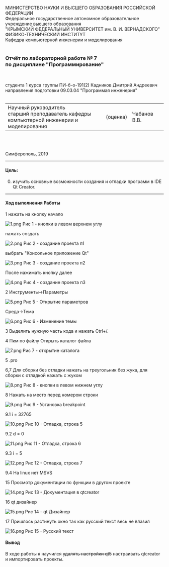 МИНИСТЕРСТВО НАУКИ  И ВЫСШЕГО ОБРАЗОВАНИЯ РОССИЙСКОЙ ФЕДЕРАЦИИ  
Федеральное государственное автономное образовательное учреждение высшего образования  
"КРЫМСКИЙ ФЕДЕРАЛЬНЫЙ УНИВЕРСИТЕТ им. В. И. ВЕРНАДСКОГО"  
ФИЗИКО-ТЕХНИЧЕСКИЙ ИНСТИТУТ  
Кафедра компьютерной инженерии и моделирования
<br/><br/>

### Отчёт по лабораторной работе № 7<br/> по дисциплине "Программирование"
<br/>

студента 1 курса группы ПИ-б-о-191(2) 
Кадников Дмитрий Андреевич
направления подготовки 09.03.04 "Программая инженерия"  
<br/>

<table>
<tr><td>Научный руководитель<br/> старший преподаватель кафедры<br/> компьютерной инженерии и моделирования</td>
<td>(оценка)</td>
<td>Чабанов В.В.</td>
</tr>
</table>
<br/><br/>

Симферополь, 2019


***
#### Цель:
0. изучить основные возможности создания и отладки программ в IDE Qt Creator.

***
#### Ход выполнения Работы
1 нажать на кнопку начало

![1.png](./1.png)
Рис 1 - кнопки в левом верхнем углу

нажать создать

![2.png](./2.png)
Рис 2 - создание проекта п1

выбрать "Консольное приложение Qt"

![3.png](./3.png)
Рис 3 - создание проекта п2

После нажимать кнопку далее

![4.png](./4.png)
Рис 4 - создание проекта п3

2 Инструменты->Параметры

![5.png](./5.png)
Рис 5 - Открытие параметров

Среда->Тема


![6.png](./6.png)
Рис 6 - Изменение темы

3 Выделить нужную часть кода и нажать Ctrl+/.

4 Пкм по файлу Открыть каталог файла

![7.png](./7.png)
Рис 7 - открытие каталога

5 .pro

6,7 Для сборки без отладки нажать на треугольник без жука, для сборки с отладкой нажать с жуком

![8.png](./8.png)
Рис 8 - кнопки в левом нижнем углу

8 Нажать на место перед номером строки

![9.png](./9.png)
Рис 9 - Установка breakpoint

9.1 i = 32765

![10.png](./10.png)
Рис 10 - Отладка, строка 5

9.2 d = 0

![11.png](./11.png)
Рис 11 - Отладка, строка 6

9.3 i = 5

![12.png](./12.png)
Рис 12 - Отладка, строка 7

9.4 На linux нет MSVS

15 Просмотр документации по функции в другом проекте

![14.png](./14.png)
Рис 13 - Документация в qtcreator

16 qt дизайнер

![15.png](./15.png)
Рис 14 - qt Дизайнер

17 Пришлось растинуть окно так как русский текст весь не влазил

![16.png](./16.png)
Рис 15 - Русский текст

#### Вывод
В ходе работы я научился ~~удалять настройки qt5~~ настраивать qtcreator и импортировать проекты.

